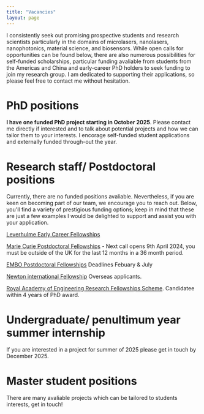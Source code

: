 ```yaml
---
title: "Vacancies"
layout: page
---
```


I consistently seek out promising prospective students and research scientists particularly in the domains of microlasers, nanolasers, nanophotonics, material science, and biosensors.
While open calls for opportunities can be found below, there are also numerous possibilities for self-funded scholarships, particular funding avaliable from students from the Americas and China and early-career PhD holders to seek funding to join my research group. I am dedicated to supporting their applications, so please feel free to contact me without hesitation.

# PhD positions 

**I have one funded PhD project starting in October 2025**. Please contact me directly if interested and to talk about potential projects and how we can tailor them to your interests.
I encorage self-funded student applications and externally funded through-out the year. 

# Research staff/ Postdoctoral positions
Currently, there are no funded positions avaliable. Nevertheless, if you are keen on becoming part of our team, we encourage you to reach out. Below, you'll find a variety of prestigious funding options; keep in mind that these are just a few examples I would be delighted to support and assist you with your application. 

[Leverhulme Early Career Fellowships](https://www.leverhulme.ac.uk/early-career-fellowships)

[Marie Curie Postdoctoral Fellowships](https://marie-sklodowska-curie-actions.ec.europa.eu/actions/postdoctoral-fellowships) - Next call opens 9th April 2024, you must be outside of the UK for the last 12 months in a 36 month period.  

[EMBO Postdoctoral Fellowships](https://www.embo.org/funding/fellowships-grants-and-career-support/postdoctoral-fellowships/) Deadlines Febuary & July 

[Newton international Fellowship](https://royalsociety.org/grants-schemes-awards/grants/newton-international/) Overseas applicants.

[Royal Academy of Engineering Research Fellowships Scheme](https://www.bath.ac.uk/announcements/selection-process-for-royal-academy-of-engineering-fellowships-2024/). Candidatee within 4 years of PhD award. 

# Undergraduate/ penultimum year summer internship
If you are interested in a project for summer of 2025 please get in touch by December 2025.

# Master student positions
There are many avaliable projects which can be tailored to students interests, get in touch!
